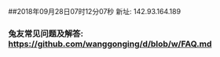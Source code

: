 ##2018年09月28日07时12分07秒 新址: 142.93.164.189
### 兔友常见问题及解答: https://github.com/wanggonging/d/blob/w/FAQ.md
